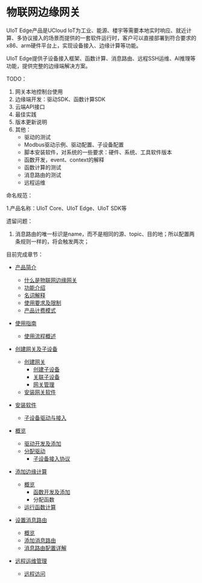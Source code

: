 # 物联网边缘网关

UIoT Edge产品是UCloud IoT为工业、能源、楼宇等需要本地实时响应、就近计算、多协议接入的场景而提供的一套软件运行时，客户可以直接部署到符合要求的x86、arm硬件平台上，实现设备接入、边缘计算等功能。

UIoT Edge提供子设备接入框架、函数计算、消息路由、远程SSH运维、AI推理等功能，提供完整的边缘端解决方案。

TODO：

1. 网关本地控制台使用
2. 边缘端开发：驱动SDK、函数计算SDK
3. 云端API接口
4. 最佳实践
5. 版本更新说明
6. 其他：
   - 驱动的测试
   - Modbus驱动示例、驱动配置、子设备配置
   - 脚本安装软件，对系统的一些要求：硬件、系统、工具软件版本
   - 函数开发，event、context的解释
   - 函数计算的测试
   - 消息路由的测试
   - 远程运维


命名规范：

1.产品名称：UIoT Core、UIoT Edge、UIoT SDK等

遗留问题：

1. 消息路由的唯一标识是name，而不是相同的源、topic、目的地；所以配置两条规则一样的，将会触发两次；



目前完成章节：

- [产品简介](产品简介)

  - [什么是物联网边缘网关](产品简介/什么是物联网边缘网关.md)
  - [功能介绍](产品简介/功能介绍.md)
  - [名词解释](产品简介/名词解释.md)
  - [使用要求及限制](产品简介/使用要求及限制.md)
  - [产品计费模式](产品简介/产品计费模式.md)

- [使用指南](产品计费模式)

  - [使用流程概述](使用指南/使用流程概述.md)
- [创建网关及子设备](使用指南/创建网关及子设备)
  
  - [创建网关](使用指南/创建网关及子设备/创建网关.md)
    - [创建子设备](使用指南/创建网关及子设备/创建子设备.md)
    - [关联子设备](使用指南/创建网关及子设备/关联子设备.md)
    - [网关管理](使用指南/创建网关及子设备/网关管理.md)
  - [安装网关软件](使用指南/安装网关软件) 
- [安装软件](使用指南/安装网关软件/安装软件.md)
  
  - [子设备驱动与接入](使用指南/子设备接入)
- [概览](使用指南/子设备接入/概览.md)
    - [驱动开发及添加](使用指南/子设备接入/驱动开发及添加.md)
  - [分配驱动](使用指南/子设备接入/分配驱动.md)
    - [子设备接入协议](使用指南/子设备接入/子设备接入协议.md)
- [添加边缘计算](使用指南/添加边缘计算)
  - [概览](使用指南/添加边缘计算/概览.md)
    - [函数开发及添加](使用指南/添加边缘计算/函数开发及添加.md)
    - 分配函数
  - [运行函数计算](使用指南/添加边缘计算/运行函数计算.md)

- [设置消息路由](使用指南/设置消息路由)
  
    - [概览](使用指南/设置消息路由/概览.md)
    - [添加消息路由](使用指南/设置消息路由/添加消息路由.md)
  - [消息路由配置详解](使用指南/设置消息路由/消息路由配置详解.md)
  
- [远程运维管理](使用指南/远程运维管理)
  
  - [远程访问](使用指南/远程运维管理/远程访问.md)
  
